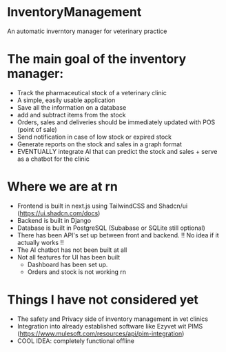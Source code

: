 # InventoryManagement
An automatic inverntory manager for veterinary practice

# The main goal of the inventory manager:
- Track the pharmaceutical stock of a veterinary clinic
- A simple, easily usable application
- Save all the information on a database
- add and subtract items from the stock
- Orders, sales and deliveries should be immediately updated with POS (point of sale)
- Send notification in case of low stock or expired stock
- Generate reports on the stock and sales in a graph format
- EVENTUALLY integrate AI that can predict the stock and sales + serve as a chatbot for the clinic

# Where we are at rn
- Frontend is built in next.js using TailwindCSS and Shadcn/ui (https://ui.shadcn.com/docs)
- Backend is built in Django
- Database is built in PostgreSQL (Subabase or SQLite still optional)
- There has been API's set up between front and backend. !! No idea if it actually works !!
- The AI chatbot has not been built at all
- Not all features for UI has been built
    - Dashboard has been set up.
    - Orders and stock is not working rn

# Things I have not considered yet
- The safety and Privacy side of inventory management in vet clinics
- Integration into already established software like Ezyvet wit PIMS (https://www.mulesoft.com/resources/api/pim-integration)
- COOL IDEA: completely functional offline

